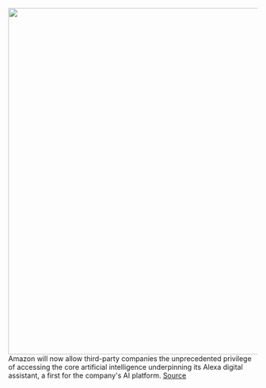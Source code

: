 <img src='https://cdn.vox-cdn.com/thumbor/vkcVzxuK5LlEOuG-FPXmfMga-bU=/0x0:2040x1360/1200x800/filters:focal(857x517:1183x843)/cdn.vox-cdn.com/uploads/chorus_image/image/68672189/acastro_180510_1777_alexa_0003.0.jpg' width='700px' /><br/>
Amazon will now allow third-party companies the unprecedented privilege of accessing the core artificial intelligence underpinning its Alexa digital assistant, a first for the company's AI platform.
<a href='https://www.theverge.com/2021/1/15/22231336/amazon-alexa-auto-ai-custom-digital-assistants-car-makers'> Source <a/>